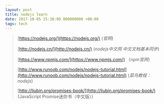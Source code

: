 ```yaml
---
layout: post
title: nodejs learn
date: 2017-10-05 15:38:00.000000000 +08:00
tags: tech
---
```


> [https://nodejs.org/](https://nodejs.org/) (*官网*)
>
> [http://nodejs.cn/](http://nodejs.cn/) (*nodejs中文网 中文文档基本同步*)
>
> [https://www.npmjs.com/](https://www.npmjs.com/) （*npm官网*）
>
> [http://www.runoob.com/nodejs/nodejs-tutorial.html](http://www.runoob.com/nodejs/nodejs-tutorial.html) (*菜鸟教程：nodejs*)
>
> [http://liubin.org/promises-book/](http://liubin.org/promises-book/) (JavaScript Promise迷你书（中文版）)